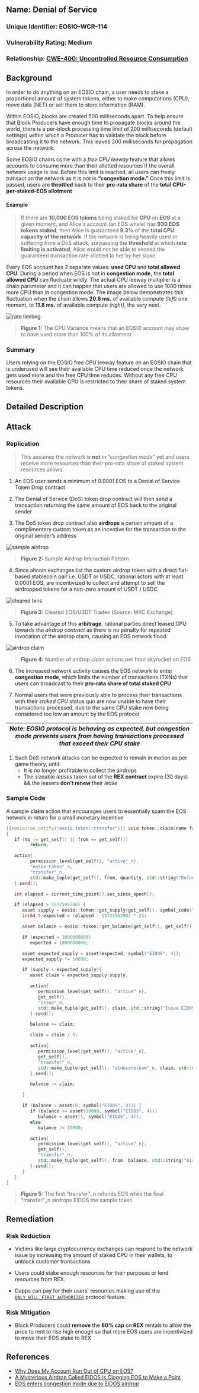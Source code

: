 

## Name: Denial of Service

### Unique Identifier: EOSIO-WCR-114

### Vulnerability Rating: Medium

### Relationship: [CWE-400: Uncontrolled Resource Consumption](https://cwe.mitre.org/data/definitions/400.html)

## Background

In order to do anything on an EOSIO chain, a user needs to stake a proportional amount of system tokens, either to make computations (CPU), move data (NET) or sell them to store information (RAM).

Within EOSIO, blocks are created 500 milliseconds apart. To help ensure that Block Producers have enough time to propagate blocks around the world, there is a per-block processing time limit of 200 milliseconds (default settings) within which a Producer has to validate the block before broadcasting it to the network. This leaves 300 milliseconds for propagation across the network.


Some EOSIO chains come with a _free CPU leeway_ feature that allows accounts to consume more than their allotted resources if the overall network usage is low. Before this limit is reached, all users can freely transact on the network as it is not in **“congestion mode.”** Once this limit is passed, users are **throttled** back to their **pro-rata share** of the **total CPU-per-staked-EOS allotment**



#### Example

> If there are **10,000 EOS tokens** being staked for **CPU** on **EOS** at a given moment, and Alice's account (an EOS whale) has **930 EOS tokens staked**, then Alice is guaranteed **9.3%** of the **total CPU capacity of the network**. If the network is being heavily used or suffering from a DoS attack, surpassing the **threshold** at which **rate limiting is activated**, Alice would not be able to exceed the guaranteed transaction rate allotted to her by her stake.

Every EOS account has 2 separate values: **used CPU** and **total allowed CPU**. During a period when EOS is not in **congestion mode**, the **total allowed CPU** can fluctuate wildly. The actual CPU leeway multiplier is a chain parameter and it can happen that users are allowed to use 1000 times more CPU than in congestion mode. The image below demonstrates this fluctuation when the chain allows **20.6 ms.** of available compute _(left)_ one moment, to **11.8 ms.** of available compute _(right)_, the very next. 


![rate limiting](images/rate_limiting.png)

> **Figure 1:** The CPU Variance means that an EOSIO account may show to have used more than 100% of its allotment

### Summary

Users relying on the EOSIO free CPU leeway feature on an EOSIO chain that is underused will see their available CPU time reduced once the network gets used more and the free CPU time reduces.
Without any free CPU resources their available CPU is restricted to their share of staked system tokens.

## Detailed Description

## Attack 

### Replication 

> This assumes the network is **not** in "_congestion mode_" yet and users receive more resources than their pro-rata share of staked system resources allows.

1. An EOS user sends a minimum of 0.0001 EOS to a Denial of Service Token Drop contract

2. The Denial of Service (DoS) token drop contract will then send a transaction returning the same amount of EOS back to the original sender 

3. The DoS token drop contract also **airdrops** a certain amount of a complimentary custom token as an incentive for the transaction to the original sender’s address


![sample airdrop](images/sample_dos_txn.png)

> **Figure 2:** Sample Airdrop Interaction Pattern



4. Since altcoin exchanges list the custom airdrop token with a direct fiat-based stablecoin pair i.e. USDT or USDC, rational actors with at least 0.0001 EOS, are incentivized to collect and attempt to sell the airdropped tokens for a non-zero amount of USDT / USDC



![cleared txns](images/cleared_exchange_txns.png)

> **Figure 3:** Cleared EOS/USDT Trades (Source: MXC Exchange)

5. To take advantage of this **arbitrage**, rational parties direct leased CPU towards the _airdrop contract_ as there is no penalty for repeated invocation of the airdrop claim, causing an EOS network flood

![airdrop claim](images/airdrop_claims.png)

> **Figure 4:** Number of airdrop _claim_ actions per hour skyrocket on EOS

6. The increased network activity causes the EOS network to enter **congestion mode**, which limits the number of transactions (TXNs) that users can broadcast to their **pro-rata share of total staked CPU**

7. Normal users that were previously able to process their transactions with their _staked CPU_ status quo are now unable to have their transactions processed, due to the same CPU stake now being considered too low an amount by the EOS protocol

| Note: _EOSIO protocol is behaving as expected, but congestion mode prevents users from having transactions processed that exceed their CPU stake_ |
| --- |

1. Such DoS network attacks can be expected to remain in motion as per game theory, until:
    * It is no longer profitable to collect the airdrops 
    * The sizeable _leases_ taken out of the **REX contract** expire (30 days) && the leasers **don’t renew** their _lease_


### Sample Code

A sample **claim** action that encourages users to essentially spam the EOS network in return for a small monetary incentive

```c++
[[eosio::on_notify("eosio.token::transfer")]] void token::claim(name from, name to, eosio::asset quantity, std::string memo)
{
   if (to != get_self() || from == get_self()) 
         return;

   action{
         permission_level{get_self(), "active"_n},
         "eosio.token"_n,
         "transfer"_n,
         std::make_tuple(get_self(), from, quantity, std::string("Refund EOS"))
   }.send();              

   int elapsed = current_time_point().sec_since_epoch();

   if (elapsed > 1572595200) {
      asset supply = eosio::token::get_supply(get_self(), symbol_code("EIDOS"));    
      int64_t expected = (elapsed - 1572595200) * 25;

      asset balance = eosio::token::get_balance(get_self(), get_self(), symbol_code("EIDOS"));

      if (expected > 1000000000)
         expected = 1000000000;

      asset expected_supply = asset(expected, symbol("EIDOS", 4));
      expected_supply *= 10000;

      if (supply < expected_supply){
         asset claim = expected_supply-supply;

         action{
            permission_level{get_self(), "active"_n}, 
            get_self(),
            "issue"_n,
            std::make_tuple(get_self(), claim, std::string("Issue EIDOS"))
         }.send();

         balance += claim;

         claim = claim / 5;

         action{
            permission_level{get_self(), "active"_n},
            get_self(),
            "transfer"_n,
            std::make_tuple(get_self(), "eidosoneteam"_n, claim, std::string("Send to EIDOS Team."))
         }.send();              

         balance -= claim;

      }

      if (balance > asset(0, symbol("EIDOS", 4))) {
         if (balance <= asset(10000, symbol("EIDOS", 4)))
            balance = asset(1, symbol("EIDOS", 4));
         else   
            balance /= 10000;

         action{
            permission_level{get_self(), "active"_n},
            get_self(),
            "transfer"_n,
            std::make_tuple(get_self(), from, balance, std::string("Airdrop EIDOS"))
         }.send();              
      }
   }  
}  
```
> **Figure 5:** The first "transfer"_n refunds EOS while the final  "transfer"_n airdrops EIDOS the sample token

## Remediation

### Risk Reduction

* Victims like large cryptocurrency exchanges can respond to the network issue by increasing the amount of staked CPU in their wallets, to unblock customer transactions

* Users could stake enough resources for their purposes or lend resources from REX.

* Dapps can pay for their users' resources making use of the [`ONLY_BILL_FIRST_AUTHORIZER`](https://github.com/EOSIO/eos/issues/6332) protocol feature.

### Risk Mitigation

* Block Producers could **remove** the **80% cap** on **REX** rentals to allow the price to rent to rise high enough so that more EOS users are incentivized to move their EOS stake to REX

## References

- [Why Does My Account Run Out of CPU on EOS?](https://www.eoscanada.com/en/why-does-my-account-run-out-of-cpu-on-eos)
- [A Mysterious Airdrop Called EIDOS Is Clogging EOS to Make a Point](https://www.coindesk.com/a-mysterious-airdrop-called-eidos-is-clogging-eos-to-make-a-point)
- [EOS enters congestion mode due to EIDOS airdrop](https://blog.coinbase.com/eos-enters-congestion-mode-due-to-eidos-airdrop-3d3f82081074)




